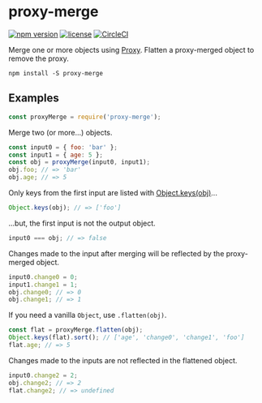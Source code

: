 # proxy-merge

[![npm version](https://img.shields.io/npm/v/proxy-merge.svg)](https://www.npmjs.com/package/proxy-merge)
[![license](https://img.shields.io/github/license/mashape/apistatus.svg)](https://github.com/ktonon/proxy-merge/blob/master/LICENSE.txt)
[![CircleCI](https://img.shields.io/circleci/project/github/ktonon/proxy-merge.svg)](https://circleci.com/gh/ktonon/proxy-merge)

Merge one or more objects using [Proxy][]. Flatten a proxy-merged object to remove the proxy.

```shell
npm install -S proxy-merge
```

## Examples

```javascript
const proxyMerge = require('proxy-merge');
```

Merge two (or more...) objects.

```javascript
const input0 = { foo: 'bar' };
const input1 = { age: 5 };
const obj = proxyMerge(input0, input1);
obj.foo; // => 'bar'
obj.age; // => 5
```

Only keys from the first input are listed with [Object.keys(obj)][]...

```javascript
Object.keys(obj); // => ['foo']
```

...but, the first input is not the output object.

```javascript
input0 === obj; // => false
```

Changes made to the input after merging will be reflected by the proxy-merged object.

```javascript
input0.change0 = 0;
input1.change1 = 1;
obj.change0; // => 0
obj.change1; // => 1
```

If you need a vanilla `Object`, use `.flatten(obj)`.

```javascript
const flat = proxyMerge.flatten(obj);
Object.keys(flat).sort(); // ['age', 'change0', 'change1', 'foo']
flat.age; // => 5
```

Changes made to the inputs are not reflected in the flattened object.

```javascript
input0.change2 = 2;
obj.change2; // => 2
flat.change2; // => undefined
```

[Object.keys(obj)]:https://developer.mozilla.org/en/docs/Web/JavaScript/Reference/Global_Objects/Object/keys
[Proxy]:https://developer.mozilla.org/en/docs/Web/JavaScript/Reference/Global_Objects/Proxy
